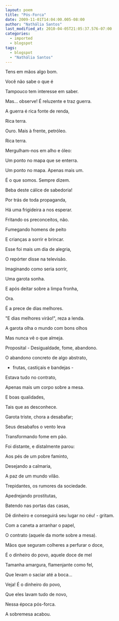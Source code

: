 ```yaml
---
layout: poem
title: "Pós-Forca"
date: 2009-11-01T14:04:00.005-08:00
author: "Nathália Santos"
last_modified_at: 2010-04-05T21:05:37.576-07:00
categories:
  - imported
  - blogspot
tags:
  - blogspot
  - "Nathália Santos"
---
```


Tens em mãos algo bom.

Você não sabe o que é

Tampouco tem interesse em saber.

Mas... observe! É reluzente e traz guerra.

A guerra é rica fonte de renda,

Rica terra. 

Ouro. Mais à frente, petróleo.

Rica terra.

Mergulham-nos em alho e óleo:

Um ponto no mapa que se enterra.

Um ponto no mapa. Apenas mais um.

É o que somos. Sempre dizem. 

Beba deste cálice de sabedoria!

Por trás de toda propaganda,

Há uma frigideira a nos esperar.

Fritando os preconceitos, não.

Fumegando homens de peito

E crianças a sorrir e brincar.

Esse foi mais um dia de alegria,

O repórter disse na televisão.

Imaginando como seria sorrir,

Uma garota sonha.

E após deitar sobre a limpa fronha,

Ora.

É a prece de dias melhores.

"E dias melhores virão!", reza a lenda.

A garota olha o mundo com bons olhos

Mas nunca vê o que almeja.

Proposital - Desigualdade, fome, abandono.

O abandono concreto de algo abstrato,

- frutas, castiçais e bandejas -

Estava tudo no contrato,

Apenas mais um corpo sobre a mesa.

E boas qualidades,

Tais que as desconhece.

Garota triste, chora a desabafar;

Seus desabafos o vento leva

Transformando fome em pão.

Foi distante, e distalmente parou:

Aos pés de um pobre faminto,

Desejando a calmaria, 

A paz de um mundo vilão.

Trepidantes, os rumores da sociedade.

Apedrejando prostitutas,

Batendo nas portas das casas,

Dê dinheiro e conseguirá seu lugar no céu! - gritam.

Com a caneta a arranhar o papel,

O contrato (aquele da morte sobre a mesa).

Mãos que seguram colheres a perfurar o doce,

É o dinheiro do povo, aquele doce de mel

Tamanha amargura, flamenjante como fel,

Que levam o saciar até a boca...

Veja! É o dinheiro do povo,

Que eles lavam tudo de novo,

Nessa época pós-forca.

A sobremesa acabou.